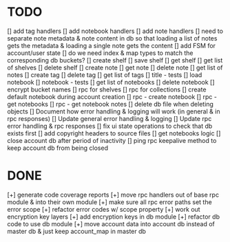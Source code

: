 # TODO

[] add tag handlers
[] add notebook handlers
[] add note handlers
[] need to separate note metadata & note content in db so that loading a list of notes gets the metadata & loading a single note gets the content
[] add FSM for account/user state
[] do we need index & map types to match the corresponding db buckets?
[] create shelf
[] save shelf
[] get shelf
[] get list of shelves
[] delete shelf
[] create note
[] get note
[] delete note
[] get list of notes
[] create tag
[] delete tag
[] get list of tags
[] title - tests
[] load notebook
[] notebook - tests
[] get list of notebooks
[] delete notebook
[] encrypt bucket names
[] rpc for shelves
[] rpc for collections
[] create default notebook during account creation
[] rpc - create notebook
[] rpc - get notebooks
[] rpc - get notebook notes
[] delete db file when deleting objects
[] Document how error handling & logging will work (in general & in rpc responses)
[] Update general error handling & logging
[] Update rpc error handling & rpc responses
[] fix ui state operations to check that db exists first
[] add copyright headers to source files
[] get notebooks logic
[] close account db after period of inactivity
[] ping rpc keepalive method to keep account db from being closed



# DONE

[+] generate code coverage reports
[+] move rpc handlers out of base rpc module & into their own module
[+] make sure all rpc error paths set the error scope
[+] refactor error codes w/ scope property
[+] work out encryption key layers
[+] add encryption keys in db module
[+] refactor db code to use db module
[+] move account data into account db instead of master db & just keep account_map in master db
